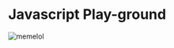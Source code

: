 # Javascript Play-ground

![memelol](https://s3.amazonaws.com/intranet-projects-files/holbertonschool-higher-level_programming+/303/Javascript-535.png.jpeg)
